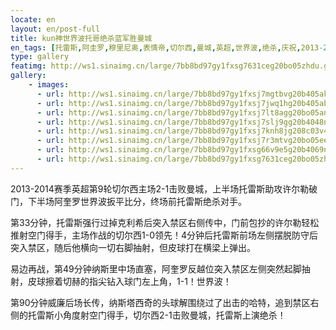 ```yaml
---
locate: en
layout: en/post-full
title: kun神世界波托哥绝杀蓝军胜曼城
en_tags: [托雷斯,阿圭罗,穆里尼奥,表情帝,切尔西,曼城,英超,世界波,绝杀,庆祝,2013-2014]
type: gallery
featimg: http://ws1.sinaimg.cn/large/7bb8bd97gy1fxsg7631ceg20bo05zhdu.gif
gallery:
    - images:
      - url: http://ws1.sinaimg.cn/large/7bb8bd97gy1fxsj7mgtbvg20b405akjn.gif
      - url: http://ws1.sinaimg.cn/large/7bb8bd97gy1fxsj7jwq1hg20b405ab2b.gif
      - url: http://ws1.sinaimg.cn/large/7bb8bd97gy1fxsj7lt8agg20bo05anpe.gif
      - url: http://ws1.sinaimg.cn/large/7bb8bd97gy1fxsj7slj9gg20b4048npf.gif
      - url: http://ws1.sinaimg.cn/large/7bb8bd97gy1fxsj7knh8jg208c03v4qs.gif
      - url: http://ws1.sinaimg.cn/large/7bb8bd97gy1fxsj7r3mtvg20bo05ee83.gif
      - url: http://ws1.sinaimg.cn/large/7bb8bd97gy1fxsg66v9e5g20b4069npf.gif
      - url: http://ws1.sinaimg.cn/large/7bb8bd97gy1fxsg7631ceg20bo05zhdu.gif
---
```


2013-2014赛季英超第9轮切尔西主场2-1击败曼城，上半场托雷斯助攻许尔勒破门，下半场阿奎罗世界波扳平比分，终场前托雷斯绝杀对手。

第33分钟，托雷斯强行过掉克利希后突入禁区右侧传中，门前包抄的许尔勒轻松推射空门得手，主场作战的切尔西1-0领先！4分钟后托雷斯前场左侧摆脱防守后突入禁区，随后他横向一切右脚抽射，但皮球打在横梁上弹出。

易边再战，第49分钟纳斯里中场直塞，阿奎罗反越位突入禁区左侧突然起脚抽射，皮球擦着切赫的指尖钻入球门左上角，1-1！世界波！

第90分钟威廉后场长传，纳斯塔西奇的头球解围绕过了出击的哈特，追到禁区右侧的托雷斯小角度射空门得手，切尔西2-1击败曼城，托雷斯上演绝杀！